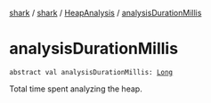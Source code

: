 [shark](../../index.md) / [shark](../index.md) / [HeapAnalysis](index.md) / [analysisDurationMillis](./analysis-duration-millis.md)

# analysisDurationMillis

`abstract val analysisDurationMillis: `[`Long`](https://kotlinlang.org/api/latest/jvm/stdlib/kotlin/-long/index.html)

Total time spent analyzing the heap.

